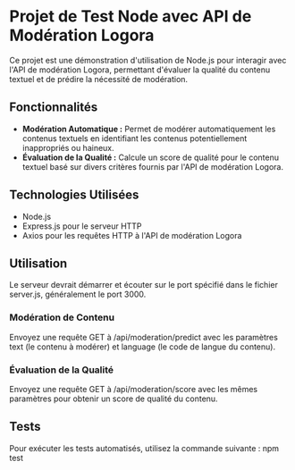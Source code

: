 # Projet de Test Node avec API de Modération Logora

Ce projet est une démonstration d'utilisation de Node.js pour interagir avec l'API de modération Logora, permettant d'évaluer la qualité du contenu textuel et de prédire la nécessité de modération.

## Fonctionnalités

- **Modération Automatique :** Permet de modérer automatiquement les contenus textuels en identifiant les contenus potentiellement inappropriés ou haineux.
- **Évaluation de la Qualité :** Calcule un score de qualité pour le contenu textuel basé sur divers critères fournis par l'API de modération Logora.

## Technologies Utilisées

- Node.js
- Express.js pour le serveur HTTP
- Axios pour les requêtes HTTP à l'API de modération Logora

## Utilisation

Le serveur devrait démarrer et écouter sur le port spécifié dans le fichier server.js, généralement le port 3000.

### Modération de Contenu
Envoyez une requête GET à /api/moderation/predict avec les paramètres text (le contenu à modérer) et language (le code de langue du contenu).

### Évaluation de la Qualité
Envoyez une requête GET à /api/moderation/score avec les mêmes paramètres pour obtenir un score de qualité du contenu.

## Tests
Pour exécuter les tests automatisés, utilisez la commande suivante : npm test
